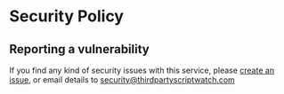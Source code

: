 # Security Policy

## Reporting a vulnerability

If you find any kind of security issues with this service, please [create an issue](https://github.com/Third-Party-Script-Watch/thirdpartyscriptwatch.com/issues/new), or email details to [security@thirdpartyscriptwatch.com](mailto:security@thirdpartyscriptwatch.com)